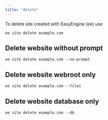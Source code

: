 ```yaml
---
title: "delete"
---
```


To delete site created with EasyEngine (ee) use

	ee site delete example.com

## Delete website without prompt

	ee site delete example.com --no-prompt

## Delete website webroot only

	ee site delete example.com --files

## Delete website database only

	ee site delete example.com --db
